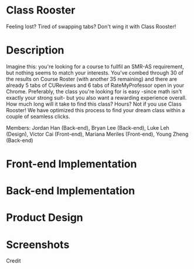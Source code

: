# Class Rooster
Feeling lost? Tired of swapping tabs? Don't wing it with Class Rooster!

# Description
Imagine this: you're looking for a course to fullfil an SMR-AS requirement, but nothing seems to match your interests. You've combed through 30 of the results on Course Roster (with another 35 remaining) and there are already 5 tabs of CUReviews and 6 tabs of RateMyProfessor open in your Chrome. Preferably, the class you're looking for is easy -since math isn't exactly your strong suit- but you also want a rewarding experience overall. How much long will it take to find this class? Hours? Not if you use Class Rooster! We have optimized this process to find your dream class within a couple of seamless clicks. 

Members: Jordan Han (Back-end), Bryan Lee (Back-end), Luke Leh (Design), Victor Cai (Front-end), Mariana Meriles (Front-end), Young Zheng (Back-end)

# Front-end Implementation

# Back-end Implementation

# Product Design

# Screenshots

Credit
